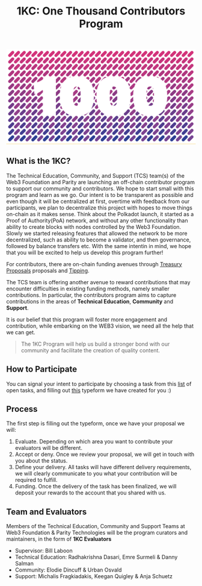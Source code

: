 <div align="center">
<h1>1KC: One Thousand Contributors Program</h1>
<br>
</div>

![1KC](assets/one-thousand-contributors-program.png)

## What is the 1KC?

The Technical Education, Community, and Support (TCS) team(s) of the Web3 Foundation and Parity are 
launching an off-chain contributor program to support our community and contributors. We hope to start 
small with this program and learn as we go. Our intent is to be transparent as possible and even though
it will be centralized at first, overtime with feedback from our participants, we plan to decentralize
this project with hopes to move things on-chain as it makes sense. Think about the Polkadot launch,
it started as a Proof of Authority(PoA) network, and without any other functionality than ability to
create blocks with nodes controlled by the Web3 Foundation. Slowly we started releasing features that
allowed the network to be more decentralized, such as ability to become a validator, and then governance,
followed by balance transfers etc. With the same intentin in mind, we hope that you will be excited to help
us develop this program further!

For contributors, there are on-chain funding avenues through
[Treasury Proposals](https://wiki.polkadot.network/docs/learn-treasury#creating-a-treasury-proposal) 
proposals and [Tipping](https://wiki.polkadot.network/docs/learn-treasury#tipping).

The TCS team is offering another avenue to reward contributions that may encounter difficulties 
in existing funding methods, namely smaller contributions. In particular, the contributors program 
aims to capture contributions in the areas of **Technical Education**, **Community** and **Support**. 

It is our belief that this program will foster more engagement and contribution, while embarking 
on the WEB3 vision, we need all the help that we can get.
 
> The 1KC Program will help us build a stronger bond with our community and facilitate the creation 
> of quality content.

## How to Participate

You can signal your intent to participate by choosing a task from this [list](https://github.com/orgs/w3f/projects/13)
of open tasks, and filling out [this](https://form.typeform.com/to/I9vjnCcI) typeform we have created for you :)

## Process

The first step is filling out the typeform, once we have your proposal we will:

1. Evaluate. Depending on which area you want to contribute your evaluators will be different.
2. Accept or deny. Once we review your proposal, we will get in touch with you about the status.
3. Define your delivery. All tasks will have different delivery requirements, we will clearly communicate
to you what your contribution will be required to fulfill.
4. Funding. Once the delivery of the task has been finalized, we will deposit your rewards to the account
that you shared with us.

## Team and Evaluators

Members of the Technical Education, Community and Support Teams at Web3 Foundation & Parity
Technologies will be the program curators and maintainers, in the form of **1KC Evaluators**

- Supervisor: Bill Laboon
- Technical Education: Radhakrishna Dasari, Emre Surmeli & Danny Salman
- Community: Elodie Dincuff & Urban Osvald
- Support: Michalis Fragkiadakis, Keegan Quigley & Anja Schuetz